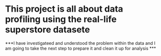 # This project is all about data profiling using the real-life superstore datasete
  ***I have investigateed and understood the problem within the data and I am going to take the next step to prepare it and  clean it up for analysis *** 
